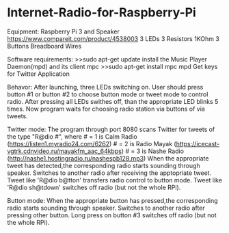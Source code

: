 # Internet-Radio-for-Raspberry-Pi
Equipment: Raspberry Pi 3 and
           Speaker https://www.compareit.com/product/4538003
           3 LEDs
           3 Resistors 1KOhm
           3 Buttons
           Breadboard
           Wires
           
Software requirements:
           >>sudo apt-get update
           install the Music Player Daemon(mpd) and its client mpc
           >>sudo apt-get install mpc mpd
           Get keys for Twitter Application
           
Behavor:
  After launching, three LEDs switching on.
  User should press button #1 or button #2 to choose button mode or tweet mode to control radio. After pressing all LEDs swithes off, than the appropriate LED blinks 5 times. 
  Now program waits for choosing radio station via buttons of via tweets.
  
  Twitter mode:
  The program through port 8080 scans Twitter for tweets of the type "R@dio #",
  where # = 1 is Calm Radio (https://listen1.myradio24.com/6262)
        # = 2 is Radio Mayak (https://icecast-vgtrk.cdnvideo.ru/mayakfm_aac_64kbps)
        # = 3 is Nashe Radio (http://nashe1.hostingradio.ru/nashespb128.mp3)
  When the appropriate tweet has detected,the corresponding radio starts sounding through speaker.
  Switches to another radio after receiving the apptopriate tweet.
  Tweet like 'R@dio b@tton' transfers radio control to button mode.
  Tweet like 'R@dio sh@tdown' switches off radio (but not the whole RPi).
  
  Button mode:
  When the appropriate button has pressed,the corresponding radio starts sounding through speaker.
  Switches to another radio after pressing other button.
  Long press on button #3 switches off radio (but not the whole RPi).
  
